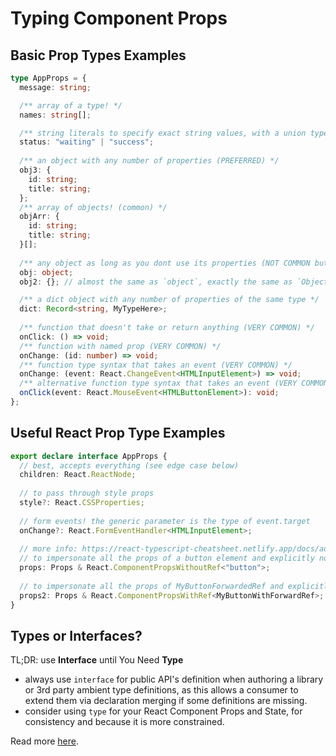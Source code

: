# Typing Component Props

## Basic Prop Types Examples

```ts
type AppProps = {
  message: string;

  /** array of a type! */
  names: string[];

  /** string literals to specify exact string values, with a union type to join them together */
  status: "waiting" | "success";
  
  /** an object with any number of properties (PREFERRED) */
  obj3: {
    id: string;
    title: string;
  };
  /** array of objects! (common) */
  objArr: {
    id: string;
    title: string;
  }[];
  
  /** any object as long as you dont use its properties (NOT COMMON but useful as placeholder) */
  obj: object;
  obj2: {}; // almost the same as `object`, exactly the same as `Object`

  /** a dict object with any number of properties of the same type */
  dict: Record<string, MyTypeHere>;
  
  /** function that doesn't take or return anything (VERY COMMON) */
  onClick: () => void;
  /** function with named prop (VERY COMMON) */
  onChange: (id: number) => void;
  /** function type syntax that takes an event (VERY COMMON) */
  onChange: (event: React.ChangeEvent<HTMLInputElement>) => void;
  /** alternative function type syntax that takes an event (VERY COMMON) */
  onClick(event: React.MouseEvent<HTMLButtonElement>): void;
};
```


## Useful React Prop Type Examples

```ts
export declare interface AppProps {
  // best, accepts everything (see edge case below)
  children: React.ReactNode;
  
  // to pass through style props
  style?: React.CSSProperties;
  
  // form events! the generic parameter is the type of event.target
  onChange?: React.FormEventHandler<HTMLInputElement>;
  
  // more info: https://react-typescript-cheatsheet.netlify.app/docs/advanced/patterns_by_usecase/#wrappingmirroring
  // to impersonate all the props of a button element and explicitly not forwarding its ref
  props: Props & React.ComponentPropsWithoutRef<"button">;
  
  // to impersonate all the props of MyButtonForwardedRef and explicitly forwarding its ref
  props2: Props & React.ComponentPropsWithRef<MyButtonWithForwardRef>;
}
```


## Types or Interfaces?

TL;DR: use **Interface** until You Need **Type**

- always use `interface` for public API's definition when authoring a library or 3rd party ambient type definitions, as this allows a consumer to extend them via declaration merging if some definitions are missing.
- consider using `type` for your React Component Props and State, for consistency and because it is more constrained.

Read more [here](https://react-typescript-cheatsheet.netlify.app/docs/basic/getting-started/basic_type_example#more-advice).
